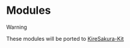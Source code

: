 # Modules

> [!WARNING]
> These modules will be ported to [KireSakura-Kit](https://kireisakura.soymadip.me)
